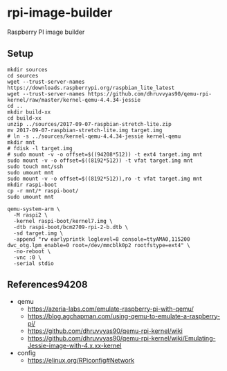 # rpi-image-builder
Raspberry PI image builder

## Setup
```
mkdir sources
cd sources
wget --trust-server-names https://downloads.raspberrypi.org/raspbian_lite_latest
wget --trust-server-names https://github.com/dhruvvyas90/qemu-rpi-kernel/raw/master/kernel-qemu-4.4.34-jessie
cd ..
mkdir build-xx
cd build-xx
unzip ../sources/2017-09-07-raspbian-stretch-lite.zip
mv 2017-09-07-raspbian-stretch-lite.img target.img
# ln -s ../sources/kernel-qemu-4.4.34-jessie kernel-qemu
mkdir mnt
# fdisk -l target.img
# sudo mount -v -o offset=$((94208*512)) -t ext4 target.img mnt
sudo mount -v -o offset=$((8192*512)) -t vfat target.img mnt
sudo touch mnt/ssh
sudo umount mnt
sudo mount -v -o offset=$((8192*512)),ro -t vfat target.img mnt
mkdir raspi-boot
cp -r mnt/* raspi-boot/
sudo umount mnt

qemu-system-arm \
  -M raspi2 \
  -kernel raspi-boot/kernel7.img \
  -dtb raspi-boot/bcm2709-rpi-2-b.dtb \
  -sd target.img \
  -append "rw earlyprintk loglevel=8 console=ttyAMA0,115200 dwc_otg.lpm_enable=0 root=/dev/mmcblk0p2 rootfstype=ext4" \
  -no-reboot \
  -vnc :0 \
  -serial stdio

```

## References94208
* qemu
  * https://azeria-labs.com/emulate-raspberry-pi-with-qemu/
  * https://blog.agchapman.com/using-qemu-to-emulate-a-raspberry-pi/
  * https://github.com/dhruvvyas90/qemu-rpi-kernel/wiki
  * https://github.com/dhruvvyas90/qemu-rpi-kernel/wiki/Emulating-Jessie-image-with-4.x.xx-kernel
* config
  * https://elinux.org/RPiconfig#Network
